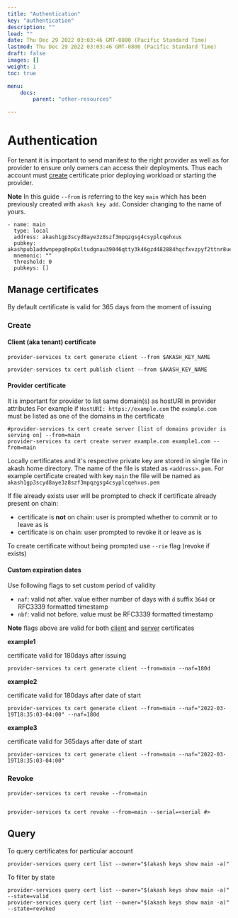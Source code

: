 ```yaml
---
title: "Authentication"
key: "authentication"
description: ""
lead: ""
date: Thu Dec 29 2022 03:03:46 GMT-0800 (Pacific Standard Time)
lastmod: Thu Dec 29 2022 03:03:46 GMT-0800 (Pacific Standard Time)
draft: false
images: []
weight: 1
toc: true

menu:
    docs:
        parent: "other-resources"

---
```

Authentication
==============

For tenant it is important to send manifest to the right provider as well as for provider to ensure only owners can access their deployments. Thus each account must [create](mtls.md#manage-certificates) certificate prior deploying workload or starting the provider.

**Note** In this guide `--from` is referring to the key `main` which has been previously created with `akash key add`. Consider changing to the name of yours.

    - name: main
      type: local
      address: akash1gp3scyd8aye3z8szf3mpqzgsg4csyplcqehxus
      pubkey: akashpub1addwnpepq0np6xltudgnau39046qtty3k46gzd482884hqcfxvzpyf2ttnr8ue3hc55
      mnemonic: ""
      threshold: 0
      pubkeys: []
    

Manage certificates
-------------------

By default certificate is valid for 365 days from the moment of issuing

### Create

#### Client (aka tenant) certificate

    provider-services tx cert generate client --from $AKASH_KEY_NAME
    
    provider-services tx cert publish client --from $AKASH_KEY_NAME
    

#### Provider certificate

It is important for provider to list same domain(s) as hostURI in provider attributes For example if `HostURI: https://example.com` the `example.com` must be listed as one of the domains in the certificate

    #provider-services tx cert create server [list of domains provider is serving on] --from=main
    provider-services tx cert create server example.com example1.com --from=main
    

Locally certificates and it's respective private key are stored in single file in akash home directory. The name of the file is stated as `<address>.pem`. For example certificate created with key `main` the file will be named as `akash1gp3scyd8aye3z8szf3mpqzgsg4csyplcqehxus.pem`

If file already exists user will be prompted to check if certificate already present on chain:

*   certificate is **not** on chain: user is prompted whether to commit or to leave as is
*   certificate is on chain: user prompted to revoke it or leave as is

To create certificate without being prompted use `--rie` flag (revoke if exists)

#### Custom expiration dates

Use following flags to set custom period of validity

*   `naf`: valid not after. value either number of days with `d` suffix `364d` or RFC3339 formatted timestamp
*   `nbf`: valid not before. value must be RFC3339 formatted timestamp

**Note** flags above are valid for both [client](mtls.md#client-aka-tenant-certificate) and [server](mtls.md#provider-certificate) certificates

**example1**

certificate valid for 180days after issuing

    provider-services tx cert generate client --from=main --naf=180d
    

**example2**

certificate valid for 180days after date of start

    provider-services tx cert generate client --from=main --naf="2022-03-19T18:35:03-04:00" --naf=180d
    

**example3**

certificate valid for 365days after date of start

    provider-services tx cert generate client --from=main --naf="2022-03-19T18:35:03-04:00"
    

### Revoke

    provider-services tx cert revoke --from=main
    

    provider-services tx cert revoke --from=main --serial=<serial #>
    

Query
-----

To query certificates for particular account

    provider-services query cert list --owner="$(akash keys show main -a)"
    

To filter by state

    provider-services query cert list --owner="$(akash keys show main -a)" --state=valid
    provider-services query cert list --owner="$(akash keys show main -a)" --state=revoked